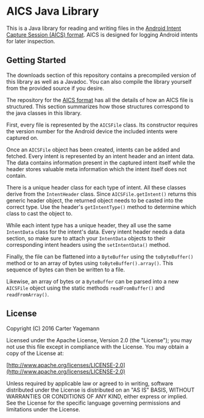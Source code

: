 AICS Java Library
=================

This is a Java library for reading and writing files in the
[Android Intent Capture Session (AICS) format](https://bitbucket.org/intentio-ex-machina/aics-file-format).
AICS is designed for logging Android intents for later inspection.

Getting Started
---------------

The downloads section of this repository contains a precompiled version of this
library as well as a Javadoc. You can also compile the library yourself from the
provided source if you desire.

The repository for the [AICS format](https://bitbucket.org/intentio-ex-machina/aics-file-format)
has all the details of how an AICS file is structured. This section summarizes
how those structures correspond to the java classes in this library.

First, every file is represented by the `AICSFile` class. Its constructor
requires the version number for the Android device the included intents were
captured on.

Once an `AICSFile` object has been created, intents can be added and fetched.
Every intent is represented by an intent header and an intent data. The data
contains information present in the captured intent itself while the header
stores valuable meta information which the intent itself does not contain.

There is a unique header class for each type of intent. All these classes
derive from the `IntentHeader` class. Since `AICSFile.getIntent()` returns this
generic header object, the returned object needs to be casted into the correct
type. Use the header's `getIntentType()` method to determine which class to
cast the object to.

While each intent type has a unique header, they all use the same `IntentData`
class for the intent's data. Every intent header needs a data section, so make
sure to attach your `IntentData` objects to their corresponding intent headers
using the `setIntentData()` method.

Finally, the file can be flattened into a `ByteBuffer` using the
`toByteBuffer()` method or to an array of bytes using `toByteBuffer().array()`.
This sequence of bytes can then be written to a file.

Likewise, an array of bytes or a `ByteBuffer` can be parsed into a new
`AICSFile` object using the static methods `readFromBuffer()` and
`readFromArray()`.

License
-------

Copyright (C) 2016 Carter Yagemann

Licensed under the Apache License, Version 2.0 (the "License"); you may not use
this file except in compliance with the License. You may obtain a copy of the
License at:

[http://www.apache.org/licenses/LICENSE-2.0](http://www.apache.org/licenses/LICENSE-2.0)

Unless required by applicable law or agreed to in writing, software distributed
under the License is distributed on an "AS IS" BASIS, WITHOUT WARRANTIES OR
CONDITIONS OF ANY KIND, either express or implied. See the License for the
specific language governing permissions and limitations under the License.
